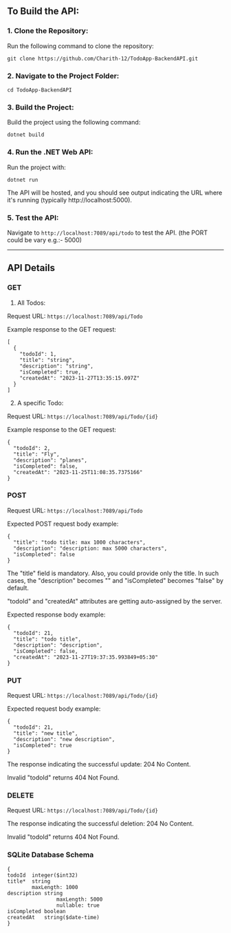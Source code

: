 ## To Build the API:

### 1. Clone the Repository:

Run the following command to clone the repository:

`git clone https://github.com/Charith-12/TodoApp-BackendAPI.git`


### 2. Navigate to the Project Folder:

`cd TodoApp-BackendAPI`

### 3. Build the Project:

Build the project using the following command:

`dotnet build`

### 4. Run the .NET Web API:

Run the project with:

`dotnet run`

The API will be hosted, and you should see output indicating the URL where it's running (typically http://localhost:5000).

### 5. Test the API:

Navigate to `http://localhost:7089/api/todo` to test the API. (the PORT could be vary e.g.:- 5000)

________________________________________________________________________________________________________________________________

## API Details

### GET

1. All Todos:

Request URL: `https://localhost:7089/api/Todo`

Example response to the GET request:

```
[
  {
    "todoId": 1,
    "title": "string",
    "description": "string",
    "isCompleted": true,
    "createdAt": "2023-11-27T13:35:15.097Z"
  }
]
```

2. A specific Todo:

Request URL: `https://localhost:7089/api/Todo/{id}`

Example response to the GET request:

```
{
  "todoId": 2,
  "title": "Fly",
  "description": "planes",
  "isCompleted": false,
  "createdAt": "2023-11-25T11:08:35.7375166"
}
```




### POST

Request URL: `https://localhost:7089/api/Todo`

Expected POST request body example:

```
{
  "title": "todo title: max 1000 characters",
  "description": "description: max 5000 characters",
  "isCompleted": false
}
```

 The "title" field is mandatory. Also, you could provide only the title. In such cases, the "description" becomes "" and "isCompleted" becomes "false" by default.

 "todoId" and "createdAt" attributes are getting auto-assigned by the server.


Expected response body example:
```
{
  "todoId": 21,
  "title": "todo title",
  "description": "description",
  "isCompleted": false,
  "createdAt": "2023-11-27T19:37:35.993849+05:30"
}
```



### PUT

Request URL: `https://localhost:7089/api/Todo/{id}`

Expected request body example:
```
{
  "todoId": 21,
  "title": "new title",
  "description": "new description",
  "isCompleted": true
}
```

The response indicating the successful update: 204 No Content.

Invalid "todoId" returns 404 Not Found.




### DELETE

Request URL: `https://localhost:7089/api/Todo/{id}`

The response indicating the successful deletion: 204 No Content.

Invalid "todoId" returns 404 Not Found.




### SQLite Database Schema

```
{
todoId	integer($int32)
title*	string
        maxLength: 1000
description	string
                maxLength: 5000
                nullable: true
isCompleted	boolean
createdAt	string($date-time)
}
```





